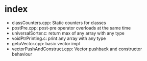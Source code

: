 # index #

* classCounters.cpp: Static counters for classes
* postPre.cpp: post-pre operator overloads at the same time
* universalSorter.c: return max of any array with any type
* voidPtrPrinting.c: print any array with any type
* getuVector.cpp: basic vector impl
* vectorPushAndConstruct.cpp: Vector pushback and constructor behaviour